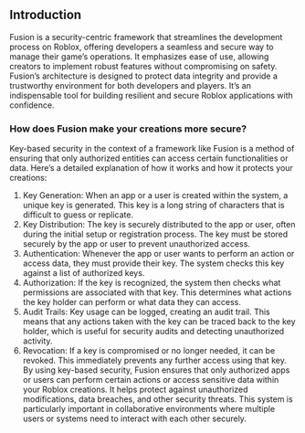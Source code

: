 ## Introduction 
Fusion is a security-centric framework that streamlines the development process on Roblox, offering developers a seamless and secure way to manage their game’s operations. It emphasizes ease of use, allowing creators to implement robust features without compromising on safety. Fusion’s architecture is designed to protect data integrity and provide a trustworthy environment for both developers and players. It’s an indispensable tool for building resilient and secure Roblox applications with confidence.

### How does Fusion make your creations more secure?
Key-based security in the context of a framework like Fusion is a method of ensuring that only authorized entities can access certain functionalities or data. Here’s a detailed explanation of how it works and how it protects your creations:

1. Key Generation: When an app or a user is created within the system, a unique key is generated. This key is a long string of characters that is difficult to guess or replicate.
2. Key Distribution: The key is securely distributed to the app or user, often during the initial setup or registration process. The key must be stored securely by the app or user to prevent unauthorized access.
3. Authentication: Whenever the app or user wants to perform an action or access data, they must provide their key. The system checks this key against a list of authorized keys.
4. Authorization: If the key is recognized, the system then checks what permissions are associated with that key. This determines what actions the key holder can perform or what data they can access.
5. Audit Trails: Key usage can be logged, creating an audit trail. This means that any actions taken with the key can be traced back to the key holder, which is useful for security audits and detecting unauthorized activity.
6. Revocation: If a key is compromised or no longer needed, it can be revoked. This immediately prevents any further access using that key.
By using key-based security, Fusion ensures that only authorized apps or users can perform certain actions or access sensitive data within your Roblox creations. It helps protect against unauthorized modifications, data breaches, and other security threats. This system is particularly important in collaborative environments where multiple users or systems need to interact with each other securely.
